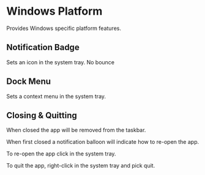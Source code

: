 # Windows Platform

Provides Windows specific platform features.

## Notification Badge

Sets an icon in the system tray. No bounce

## Dock Menu

Sets a context menu in the system tray.

## Closing & Quitting

When closed the app will be removed from the taskbar.

When first closed a notification balloon will indicate how to re-open the app.

To re-open the app click in the system tray.

To quit the app, right-click in the system tray and pick quit.
